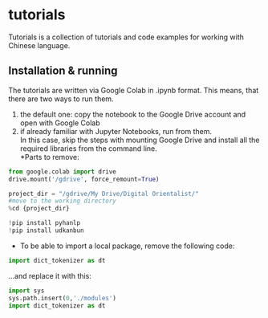 # tutorials

Tutorials is a collection of tutorials and code examples for working with Chinese language.

## Installation & running

The tutorials are written via Google Colab in .ipynb format.
This means, that there are two ways to run them.

1. the default one: copy the notebook to the Google Drive account and open with Google Colab
2. if already familiar with Jupyter Notebooks, run from them. <br>
In this case, skip the steps with mounting Google Drive and install all the required libraries from the command line. <br>
  *Parts to remove:
```python
from google.colab import drive
drive.mount('/gdrive', force_remount=True)

project_dir = "/gdrive/My Drive/Digital Orientalist/" 
#move to the working directory 
%cd {project_dir} 

!pip install pyhanlp
!pip install udkanbun
```
  * To be able to import a local package, remove the following code:
```python
import dict_tokenizer as dt
```
  ...and replace it with this:
```python
import sys
sys.path.insert(0,'./modules')
import dict_tokenizer as dt
```



